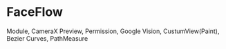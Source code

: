 # FaceFlow
Module, CameraX Preview, Permission, Google Vision, CustumView(Paint), Bezier Curves, PathMeasure
